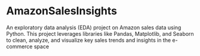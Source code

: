 # AmazonSalesInsights
An exploratory data analysis (EDA) project on Amazon sales data using Python. This project leverages libraries like Pandas, Matplotlib, and Seaborn to clean, analyze, and visualize key sales trends and insights in the e-commerce space
